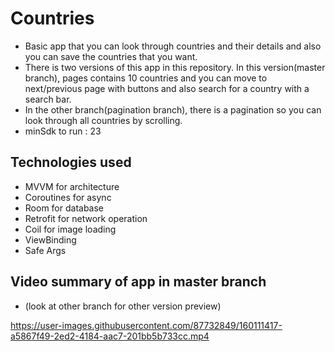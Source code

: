 # Countries

* Basic app that you can look through countries and their details and also you can save the countries that you want.
* There is two versions of this app in this repository. In this version(master branch), pages contains 10 countries and you can move to next/previous page with buttons and also search for a country with a search bar. 
* In the other branch(pagination branch), there is a pagination so you can look through all countries by scrolling. 
* minSdk to run : 23


## Technologies used

* MVVM for architecture
* Coroutines for async 
* Room for database
* Retrofit for network operation
* Coil for image loading
* ViewBinding
* Safe Args


## Video summary of app in master branch 
* (look at other branch for other version preview)

https://user-images.githubusercontent.com/87732849/160111417-a5867f49-2ed2-4184-aac7-201bb5b733cc.mp4

